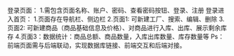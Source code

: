 

登录页面：
1.需包含页面名称、账户、密码、查看密码按钮、登录、注册
登录进入首页：
1.页面存在导航栏、侧边栏
2.页面1: 可新建工厂、搜索、编辑、删除
3.页面2: 可新建商品（商品基础信息及价格）、对商品进行入库、出库、展示剩余库存
4.页面3：数据统计：商品总额、商品数量，入库出库数量、库存数量等
Ps：前端页面需与后端联动，实现数据库链接、前端交互和后端对接。


